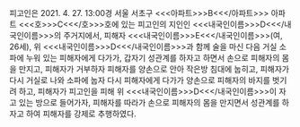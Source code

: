 피고인은 2021. 4. 27. 13:00경 서울 서초구 <<<아파트>>>B<<</아파트>>> 아파트 <<<호>>>C<<</호>>>호에 있는 피고인의 지인인 <<<내국인이름>>>D<<</내국인이름>>>의 주거지에서, 피해자 <<<내국인이름>>>E<<</내국인이름>>>(여, 26세), 위 <<<내국인이름>>>D<<</내국인이름>>>과 함께 술을 마신 다음 거실 소파에 누워 있는 피해자에게 다가가, 갑자기 성관계를 하자고 하면서 손으로 피해자의 몸을 만지고, 피해자가 거부하자 피해자를 양손으로 안아 작은방 침대에 눕히고, 피해자가 다시 거실로 나와 소파에 눕자 다시 피해자에게 다가가 양손으로 피해자의 바지를 벗기려 하고, 피해자가 피고인을 피해 위 <<<내국인이름>>>D<<</내국인이름>>>이 자고 있는 방으로 들어가자, 피해자를 따라가 손으로 피해자의 몸을 만지면서 성관계를 하자고 하여 피해자를 강제로 추행하였다.